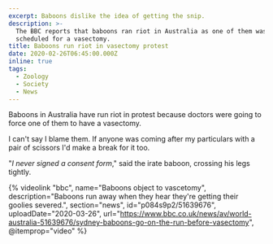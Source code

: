 ```yaml
---
excerpt: Baboons dislike the idea of getting the snip.
description: >-
  The BBC reports that baboons ran riot in Australia as one of them was
  scheduled for a vasectomy.
title: Baboons run riot in vasectomy protest
date: 2020-02-26T06:45:00.000Z
inline: true
tags:
  - Zoology
  - Society
  - News
---
```

Baboons in Australia have run riot in protest because doctors were going to force one of them to have a vasectomy.

I can't say I blame them. If anyone was coming after my particulars with a pair of scissors I'd make a break for it too.

"*I never signed a consent form*," said the irate baboon, crossing his legs tightly.

{% videolink "bbc", name="Baboons object to vascetomy", description="Baboons run away when they hear they're getting their goolies severed.", section="news", id="p084s9p2/51639676", uploadDate="2020-03-26", url="https://www.bbc.co.uk/news/av/world-australia-51639676/sydney-baboons-go-on-the-run-before-vasectomy", @itemprop="video" %}


